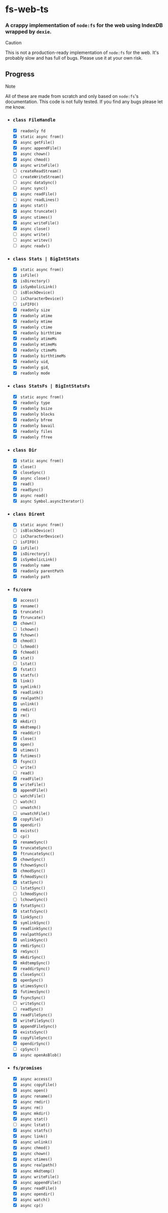 # fs-web-ts

### A crappy implementation of `node:fs` for the web using IndexDB wrapped by `dexie`.

> [!CAUTION]  
> This is not a production-ready implementation of `node:fs` for the web. It's probably slow and has full of bugs. Please use it at your own risk.

## Progress

> [!NOTE]  
> All of these are made from scratch and only based on `node:fs`'s documentation. This code is not fully tested. If you find any bugs please let me know.

- ### `class FileHandle`

  - [x] `readonly fd`
  - [x] `static async from()`
  - [x] `async getFile()`
  - [x] `async appendFile()`
  - [x] `async chown()`
  - [x] `async chmod()`
  - [x] `async writeFile()`
  - [ ] `createReadStream()`
  - [ ] `createWriteStream()`
  - [ ] `async dataSync()`
  - [ ] `async sync()`
  - [x] `async readFile()`
  - [ ] `async readLines()`
  - [x] `async stat()`
  - [x] `async truncate()`
  - [x] `async utimes()`
  - [x] `async writeFile()`
  - [x] `async close()`
  - [ ] `async write()`
  - [ ] `async writev()`
  - [ ] `async readv()`

- ### `class Stats | BigIntStats`

  - [x] `static async from()`
  - [x] `isFile()`
  - [x] `isDirectory()`
  - [x] `isSymbolicLink()`
  - [ ] `isBlockDevice()`
  - [ ] `isCharacterDevice()`
  - [ ] `isFIFO()`
  - [x] `readonly size`
  - [x] `readonly atime`
  - [x] `readonly mtime`
  - [x] `readonly ctime`
  - [x] `readonly birthtime`
  - [x] `readonly atimeMs`
  - [x] `readonly mtimeMs`
  - [x] `readonly ctimeMs`
  - [x] `readonly birthtimeMs`
  - [x] `readonly uid`,
  - [x] `readonly gid`,
  - [x] `readonly mode`

- ### `class StatsFs | BigIntStatsFs`

  - [x] `static async from()`
  - [x] `readonly type`
  - [x] `readonly bsize`
  - [x] `readonly blocks`
  - [x] `readonly bfree`
  - [x] `readonly bavail`
  - [x] `readonly files`
  - [x] `readonly ffree`

- ### `class Dir`

  - [x] `static async from()`
  - [x] `close()`
  - [x] `closeSync()`
  - [x] `async close()`
  - [x] `read()`
  - [x] `readSync()`
  - [x] `async read()`
  - [x] `async Symbol.asyncIterator()`

- ### `class Dirent`

  - [x] `static async from()`
  - [ ] `isBlockDevice()`
  - [ ] `isCharacterDevice()`
  - [ ] `isFIFO()`
  - [x] `isFile()`
  - [x] `isDirectory()`
  - [x] `isSymbolicLink()`
  - [x] `readonly name`
  - [x] `readonly parentPath`
  - [x] `readonly path`

- ### `fs/core`

  - [x] `access()`
  - [x] `rename()`
  - [x] `truncate()`
  - [x] `ftruncate()`
  - [x] `chown()`
  - [ ] `lchown()`
  - [x] `fchown()`
  - [x] `chmod()`
  - [ ] `lchmod()`
  - [x] `fchmod()`
  - [x] `stat()`
  - [ ] `lstat()`
  - [x] `fstat()`
  - [x] `statfs()`
  - [x] `link()`
  - [x] `symlink()`
  - [x] `readlink()`
  - [x] `realpath()`
  - [x] `unlink()`
  - [x] `rmdir()`
  - [x] `rm()`
  - [x] `mkdir()`
  - [x] `mkdtemp()`
  - [x] `readdir()`
  - [x] `close()`
  - [x] `open()`
  - [x] `utimes()`
  - [x] `futimes()`
  - [x] `fsync()`
  - [ ] `write()`
  - [ ] `read()`
  - [x] `readFile()`
  - [x] `writeFile()`
  - [x] `appendFile()`
  - [ ] `watchFile()`
  - [ ] `watch()`
  - [ ] `unwatch()`
  - [ ] `unwatchFile()`
  - [x] `copyFile()`
  - [x] `opendir()`
  - [x] `exists()`
  - [ ] `cp()`
  - [x] `renameSync()`
  - [x] `truncateSync()`
  - [x] `ftruncateSync()`
  - [x] `chownSync()`
  - [x] `fchownSync()`
  - [x] `chmodSync()`
  - [x] `fchmodSync()`
  - [x] `statSync()`
  - [ ] `lstatSync()`
  - [ ] `lchmodSync()`
  - [ ] `lchownSync()`
  - [x] `fstatSync()`
  - [x] `statfsSync()`
  - [x] `linkSync()`
  - [x] `symlinkSync()`
  - [x] `readlinkSync()`
  - [x] `realpathSync()`
  - [x] `unlinkSync()`
  - [x] `rmdirSync()`
  - [x] `rmSync()`
  - [x] `mkdirSync()`
  - [x] `mkdtempSync()`
  - [x] `readdirSync()`
  - [x] `closeSync()`
  - [x] `openSync()`
  - [x] `utimesSync()`
  - [x] `futimesSync()`
  - [x] `fsyncSync()`
  - [ ] `writeSync()`
  - [ ] `readSync()`
  - [x] `readFileSync()`
  - [x] `writeFileSync()`
  - [x] `appendFileSync()`
  - [x] `existsSync()`
  - [x] `copyFileSync()`
  - [x] `opendirSync()`
  - [ ] `cpSync()`
  - [x] `async openAsBlob()`

- ### `fs/promises`
  - [x] `async access()`
  - [x] `async copyFile()`
  - [x] `async open()`
  - [x] `async rename()`
  - [x] `async rmdir()`
  - [x] `async rm()`
  - [x] `async mkdir()`
  - [x] `async stat()`
  - [ ] `async lstat()`
  - [x] `async statfs()`
  - [x] `async link()`
  - [x] `async unlink()`
  - [x] `async chmod()`
  - [x] `async chown()`
  - [x] `async utimes()`
  - [x] `async realpath()`
  - [x] `async mkdtemp()`
  - [x] `async writeFile()`
  - [x] `async appendFile()`
  - [x] `async readFile()`
  - [x] `async opendir()`
  - [x] `async watch()`
  - [x] `async cp()`

